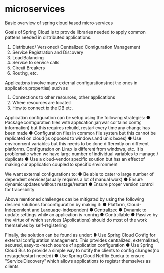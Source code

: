 # microservices
Basic overview of spring cloud based micro-services

Goals of Spring Cloud is to provide libraries needed to apply common pattens needed in distributed applications.
  1)  Distributed/ Versioned/ Centralized Configuration Management  
  2)  Service Registration and Discovery
  3)  Load Balancing
  4)  Service to service calls
  5)  Circuit Breakers
  6)  Routing, etc.

Applications involve many external configurations(not the ones in application.properties) such as 
1) Connections to other resources, other applications
2) Where resources are located
3) How to connect to the DB etc. 

Application configuration can be setup using the following strategies:
● Package configuration files with application(jar/war contains config information) but this requires rebuild, restart every time any change has been made
● Configuration files in common file system but this cannot be replicated on cloud(as opposed to windows and unix boxes)
● Use environment variables but this needs to be done differently on different platforms. Configuration on Linux is different from windows, etc. It is problematic when we have large number of individual variables to manage / duplicate
● Use a cloud-vendor specific solution but has an effect of making our application coupled to specific environment

We want external configurations to:
● Be able to cater to large number of dependent services(usually requires a lot of manual work)
● Ensure dynamic updates without restage/restart
● Ensure proper version control for traceability

Above mentioned challenges can be mitigated by using the following desired solutions for configuration by making it:
● Platform, Cloud-Independent and Language-independent
● Centralized
● Dynamic to update settings while an application is running
● Controllable
● Passive by the virtue of which services (Applications) should do most of the work themselves by self-registering

Finally, the solution can be found as under:
● Use Spring Cloud Config for external configuration management. This provides centralized, externalized, secured, easy-to-reach source of application configuration
● Use Spring Cloud Bus to provide a simple way to notify the clients to config changes(no restage/restart needed)
● Use Spring Cloud Netflix Eureka to ensure "Service Discovery" which allows applications to register themselves as clients

